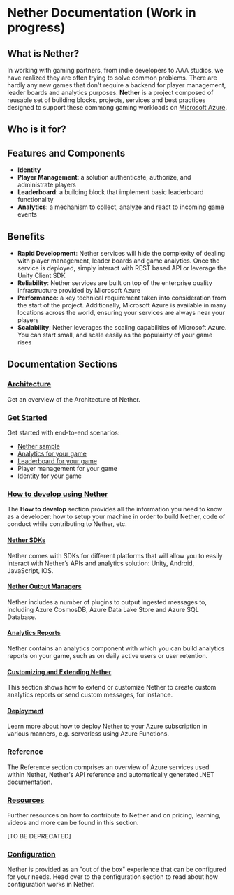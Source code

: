 # Nether Documentation (Work in progress)

## What is Nether?

In working with gaming partners, from indie developers to AAA studios, we have realized they are often trying to solve common problems. There are hardly any new games that don't require a backend for player management, leader boards and analytics purposes. **Nether** is a project composed of reusable set of building blocks, projects, services and best practices designed to support these commong gaming workloads on [Microsoft Azure](http://azure.microsoft.com).

## Who is it for?

## Features and Components

- **Identity**
- **Player Management**: a solution authenticate, authorize, and administrate players
- **Leaderboard**: a building block that implement basic leaderboard functionality
- **Analytics**: a mechanism to collect, analyze and react to incoming game events

## Benefits

- **Rapid Development**: Nether services will hide the complexity of dealing with player management, leader boards and game analytics. Once the service is deployed, simply interact with REST based API or leverage the Unity Client SDK
- **Reliability**: Nether services are built on top of the enterprise quality infrastructure provided by Microsoft Azure
- **Performance**: a key technical requirement taken into consideration from the start of the project. Additionally, Microsoft Azure is available in many locations across the world, ensuring your services are always near your players
- **Scalability**: Nether leverages the scaling capabilities of Microsoft Azure. You can start small, and scale easily as the populairty of your game rises

## Documentation Sections

### [Architecture](architecture)

Get an overview of the Architecture of Nether.

### [Get Started](getstarted)

Get started with end-to-end scenarios:

- [Nether sample](getstarted/nethersample.md)
- [Analytics for your game](getstarted/analytics.md)
- [Leaderboard for your game](getstarted/leaderboard.md)
- Player management for your game
- Identity for your game

### [How to develop using Nether](howto/develop)

The **How to develop** section provides all the information you need to know as a developer: how to setup your machine in order to build Nether, code of conduct while contributing to Nether, etc.

#### [Nether SDKs](howto/develop/SDKs)

Nether comes with SDKs for different platforms that will allow you to easily interact with Nether’s APIs and analytics solution: Unity, Android, JavaScript, iOS.

#### [Nether Output Managers](howto/develop/output)

Nether includes a number of plugins to output ingested messages to, including Azure CosmosDB, Azure Data Lake Store and Azure SQL Database.

#### [Analytics Reports](howto/develop/analytics)

Nether contains an analytics component with which you can build analytics reports on your game, such as on daily active users or user retention.

#### [Customizing and Extending Nether](howto/develop/extend)

This section shows how to extend or customize Nether to create custom analytics reports or send custom messages, for instance.

#### [Deployment](howto/deploy)

Learn more about how to deploy Nether to your Azure subscription in various manners, e.g. serverless using Azure Functions.

### [Reference](reference)

The Reference section comprises an overview of Azure services used within Nether, Nether's API reference and automatically generated .NET documentation.

### [Resources](resources)

Further resources on how to contribute to Nether and on pricing, learning, videos and more can be found in this section.


[TO BE DEPRECATED]

### [Configuration](configuration)

Nether is provided as an "out of the box" experience that can be configured for your needs. Head over to the configuration section to read about how configuration works in Nether.